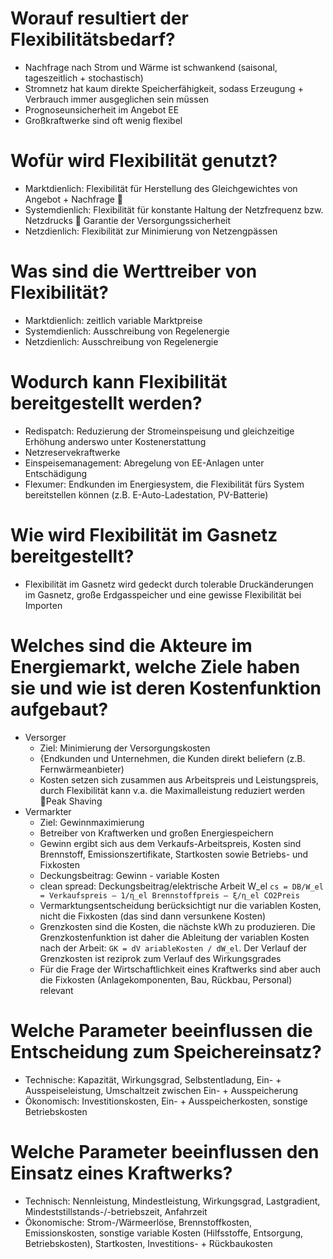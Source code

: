 # Worauf resultiert der Flexibilitätsbedarf? 
- Nachfrage nach Strom und Wärme ist schwankend (saisonal, tageszeitlich + stochastisch)
- Stromnetz hat kaum direkte Speicherfähigkeit, sodass Erzeugung + Verbrauch immer ausgeglichen sein müssen
- Prognoseunsicherheit im Angebot EE
- Großkraftwerke sind oft wenig flexibel

# Wofür wird Flexibilität genutzt?
- Marktdienlich: Flexibilität für Herstellung des Gleichgewichtes von Angebot + Nachfrage  
- Systemdienlich: Flexibilität für konstante Haltung der Netzfrequenz bzw. Netzdrucks  Garantie der Versorgungssicherheit
- Netzdienlich: Flexibilität zur Minimierung von Netzengpässen

# Was sind die Werttreiber von Flexibilität?
- Marktdienlich: zeitlich variable Marktpreise
- Systemdienlich: Ausschreibung von Regelenergie
- Netzdienlich: Ausschreibung von Regelenergie

# Wodurch kann Flexibilität bereitgestellt werden?
- Redispatch: Reduzierung der Stromeinspeisung und gleichzeitige Erhöhung anderswo unter Kostenerstattung
- Netzreservekraftwerke
- Einspeisemanagement: Abregelung von EE-Anlagen unter Entschädigung
- Flexumer: Endkunden im Energiesystem, die Flexibilität fürs System bereitstellen können (z.B. E-Auto-Ladestation, PV-Batterie)

# Wie wird Flexibilität im Gasnetz bereitgestellt?
- Flexibilität im Gasnetz wird gedeckt durch tolerable Druckänderungen im Gasnetz, große Erdgasspeicher und eine gewisse Flexibilität bei Importen

# Welches sind die Akteure im Energiemarkt, welche Ziele haben sie und wie ist deren Kostenfunktion aufgebaut?
- Versorger
  - Ziel: Minimierung der Versorgungskosten
  - {Endkunden und Unternehmen, die Kunden direkt beliefern (z.B. Fernwärmeanbieter)
  - Kosten setzen sich zusammen aus Arbeitspreis und Leistungspreis, durch Flexibilität kann v.a. die Maximalleistung reduziert werden Peak Shaving
- Vermarkter
  - Ziel: Gewinnmaximierung
  - Betreiber von Kraftwerken und großen Energiespeichern
  - Gewinn ergibt sich aus dem Verkaufs-Arbeitspreis, Kosten sind Brennstoff, Emissionszertifikate, Startkosten sowie Betriebs- und Fixkosten
  - Deckungsbeitrag: Gewinn - variable Kosten
  - clean spread: Deckungsbeitrag/elektrische Arbeit W_el
    `cs = DB/W_el = Verkaufspreis – 1/η_el Brennstoffpreis – ξ/η_el CO2Preis`
  - Vermarktungsentscheidung berücksichtigt nur die variablen Kosten, nicht die Fixkosten (das sind dann versunkene Kosten)
  - Grenzkosten sind die Kosten, die nächste kWh zu produzieren. Die Grenzkostenfunktion ist daher die Ableitung der variablen Kosten nach der Arbeit:
    `GK = dV ariableKosten / dW_el`. Der Verlauf der Grenzkosten ist reziprok zum Verlauf des Wirkungsgrades
  - Für die Frage der Wirtschaftlichkeit eines Kraftwerks sind aber auch die Fixkosten (Anlagekomponenten, Bau, Rückbau, Personal) relevant

# Welche Parameter beeinflussen die Entscheidung zum Speichereinsatz?
- Technische: Kapazität, Wirkungsgrad, Selbstentladung, Ein- + Ausspeiseleistung, Umschaltzeit zwischen Ein- + Ausspeicherung
- Ökonomisch: Investitionskosten, Ein- + Ausspeicherkosten, sonstige Betriebskosten

# Welche Parameter beeinflussen den Einsatz eines Kraftwerks?
- Technisch: Nennleistung, Mindestleistung, Wirkungsgrad, Lastgradient, Mindeststillstands-/-betriebszeit, Anfahrzeit
- Ökonomische: Strom-/Wärmeerlöse, Brennstoffkosten, Emissionskosten, sonstige variable Kosten (Hilfsstoffe, Entsorgung, Betriebskosten), Startkosten, Investitions- + Rückbaukosten
